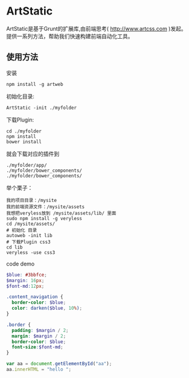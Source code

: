 # ArtStatic

ArtStatic是基于Grunt的扩展库,由前端思考( http://www.artcss.com )发起。<br>
提供一系列方法，帮助我们快速构建前端自动化工具。

## 使用方法

安装

	npm install -g artweb

初始化目录:

	ArtStatic -init ./myfolder

下载Plugin:

	cd ./myfolder
	npm install
	bower install

就会下载对应的插件到

	./myfolder/app/
	./myfolder/bower_components/
	./myfolder/bower_components/

举个栗子：

	我的项目目录：/mysite
	我的前端资源文件：/mysite/assets
	我想把veryless放到 /mysite/assets/lib/ 里面
	sudo npm install -g veryless
	cd /mysite/assets/
	# 初始化 目录
	autoweb -init lib
	# 下载Plugin css3
	cd lib
	veryless -use css3

code demo
```scss
$blue: #3bbfce;
$margin: 16px;
$font-md:12px;

.content_navigation {
  border-color: $blue;
  color: darken($blue, 10%);
}

.border {
  padding: $margin / 2;
  margin: $margin / 2;
  border-color: $blue;
  font-size:$font-md;
}
```
```javascript
var aa = document.getElementById("aa");
aa.innerHTML = "hello ";
```

